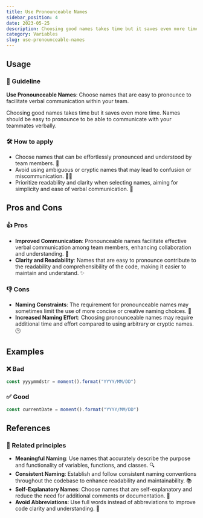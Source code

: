 ```yaml
---
title: Use Pronounceable Names
sidebar_position: 4
date: 2023-05-25
description: Choosing good names takes time but it saves even more time. Names should be easy to pronounce.
category: Variables
slug: use-pronounceable-names
---
```


## Usage

### 📝 Guideline
**Use Pronounceable Names**: Choose names that are easy to pronounce to facilitate verbal communication within your team.

Choosing good names takes time but it saves even more time. Names should be easy to pronounce to be able to communicate with your teammates verbally.

### 🛠️ How to apply
- Choose names that can be effortlessly pronounced and understood by team members. 👥
- Avoid using ambiguous or cryptic names that may lead to confusion or miscommunication. 🤷‍♀️
- Prioritize readability and clarity when selecting names, aiming for simplicity and ease of verbal communication. 📢

## Pros and Cons

### 👍 Pros
- **Improved Communication**: Pronounceable names facilitate effective verbal communication among team members, enhancing collaboration and understanding. 💬
- **Clarity and Readability**: Names that are easy to pronounce contribute to the readability and comprehensibility of the code, making it easier to maintain and understand. ✨

### 👎 Cons
- **Naming Constraints**: The requirement for pronounceable names may sometimes limit the use of more concise or creative naming choices. 🚫
- **Increased Naming Effort**: Choosing pronounceable names may require additional time and effort compared to using arbitrary or cryptic names. 🕒

## Examples

### ❌ Bad
```typescript
const yyyymmdstr = moment().format("YYYY/MM/DD")
```

### ✅ Good
```typescript
const currentDate = moment().format("YYYY/MM/DD")
```

## References

### 🔀 Related principles
- **Meaningful Naming**: Use names that accurately describe the purpose and functionality of variables, functions, and classes. 🔍
- **Consistent Naming**: Establish and follow consistent naming conventions throughout the codebase to enhance readability and maintainability. 📚
- **Self-Explanatory Names**: Choose names that are self-explanatory and reduce the need for additional comments or documentation. 📝
- **Avoid Abbreviations**: Use full words instead of abbreviations to improve code clarity and understanding. 🚫

